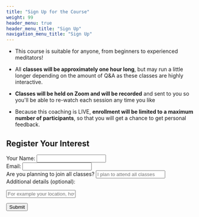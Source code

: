 ```yaml
---
title: "Sign Up for the Course"
weight: 99
header_menu: true
header_menu_title: "Sign Up"
navigation_menu_title: "Sign Up"
---
```

- This course is suitable for anyone, from beginners to experienced meditators!

- All **classes will be approximately one hour long**, 
but may run a little longer depending on the amount of Q&A 
as these classes are highly interactive.

- **Classes will be held on Zoom and will be recorded** and sent to you 
so you'll be able to re-watch each session any time you like

- Because this coaching is LIVE, **enrollment will be limited to a maximum number of participants**, so that you will get a chance to get personal feedback.

[//]: # (- When you sign up, **let me know if you won't be able to attend some of the classes**.)

<div class="form-container">
<h2>Register Your Interest</h2>

[//]: # (<script src="https://www.google.com/recaptcha/api.js"></script>)

[//]: # ( <script>)

[//]: # (   function onSubmit&#40;token&#41; {)

[//]: # (     document.getElementById&#40;"registration-form"&#41;.submit&#40;&#41;;)

[//]: # (   })

[//]: # ( </script>)

<form action="https://formspree.io/f/mqkrvygz" method="POST" id="registration-form">
<div class="form-group">
<label for="name">Your Name:</label>
<input type="text" id="name" name="name" required>
</div>

<div class="form-group">
<label for="email">Email:</label>
<input type="email" id="email" name="email" required>
</div>

<div class="form-group">
<label for="all_classes">Are you planning to join all classes?</label>
<input type="text" id="all_classes" name="all_classes" placeholder="I plan to attend all classes" required>
</div>

<div class="form-group">
<label for="captcha">Additional details (optional):</label>

[//]: # (Add Multiple lines in the next extra details field, not just higher)
<input type="text" id="extra_details" name="extra_details" placeholder="For example your location, how did you learn about the course, etc">
</div>

<div class="form-group">
<input type="submit" value="Submit">

[//]: # (<button type="submit" )

[//]: # (        class="g-recaptcha" )

[//]: # (        data-sitekey="6Lclv_ApAAAAAAMFI51Pn9lsJ7rnmdR1viTtIxW6" )

[//]: # (        data-callback='onSubmit' )

[//]: # (        data-action='submit'>Submit</button>)
</div>
</form>
</div>

 [//]: # (<div class="form-group captcha-container">)

[//]: # (<div class="g-recaptcha" data-sitekey="YOUR_SITE_KEY"></div>)

[//]: # (</div>)


[//]: # ()
[//]: # ()
[//]: # (<div class="form-group">)

[//]: # (<button class="g-recaptcha" )

[//]: # (        data-sitekey="6Lclv_ApAAAAAAMFI51Pn9lsJ7rnmdR1viTtIxW6" )

[//]: # (        data-callback='onSubmit' )

[//]: # (        data-action='submit'>Submit</button>)

[//]: # ()
[//]: # ([//]: # &#40;<input type="submit" value="Submit">&#41;)
[//]: # (</div>)

[//]: # (</form>)

[//]: # (</div>)

[//]: # ()
[//]: # ( <script src="https://www.google.com/recaptcha/api.js"></script>)

[//]: # ( <script>)

[//]: # (   function onSubmit&#40;token&#41; {)

[//]: # (     document.getElementById&#40;"registration-form"&#41;.submit&#40;&#41;;)

[//]: # (   })

[//]: # ( </script>)

[//]: # (<script>)

[//]: # (    document.querySelector&#40;'#registration-form'&#41;.addEventListener&#40;'submit', function &#40;e&#41; {)

[//]: # (        var captcha = document.getElementById&#40;'captcha'&#41;.value;)

[//]: # (        if &#40;captcha !== '7'&#41; {)

[//]: # (            e.preventDefault&#40;&#41;;)

[//]: # (            alert&#40;'CAPTCHA validation failed!'&#41;;)

[//]: # (        })

[//]: # (    }&#41;;)

[//]: # (</script>)



[//]: # (![Sign-up]&#40;/images/sign-up.jpg&#41;)

[//]: # (- **Your instructor**: Alberto Bailoni &#40;Certified Unified Mindfulness Coach by the time the course will start&#41;)


[//]: # (<div class="form-container">)

[//]: # (<form action="https://formspree.io/f/YOUR_FORMSPREE_ENDPOINT" method="post" id="registration-form">)

[//]: # (<label for="name">Name:</label>)

[//]: # (<input type="text" id="name" name="name" required>)

[//]: # (                )
[//]: # (<label for="email">Email:</label>)

[//]: # (<input type="email" id="email" name="email" required>)

[//]: # ()
[//]: # (<label for="location">Location:</label>)

[//]: # (<input type="text" id="location" name="location" required>)

[//]: # ()
[//]: # (<div class="g-recaptcha" data-sitekey="YOUR_SITE_KEY"></div>)

[//]: # ()
[//]: # (<input type="submit" value="Submit">)

[//]: # (</form>)

[//]: # (</div>)

[//]: # ()
[//]: # (<script src="https://www.google.com/recaptcha/api.js" async defer></script>)

[//]: # (<script>)

[//]: # (        document.querySelector&#40;'#registration-form'&#41;.addEventListener&#40;'submit', function &#40;e&#41; {)

[//]: # (            var captcha = document.getElementById&#40;'captcha'&#41;.value;)

[//]: # (            if &#40;captcha !== '7'&#41; {)

[//]: # (                e.preventDefault&#40;&#41;;)

[//]: # (                alert&#40;'CAPTCHA validation failed!'&#41;;)

[//]: # (            })

[//]: # (        }&#41;;)

[//]: # (</script>)
